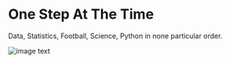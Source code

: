# One Step At The Time

Data, Statistics, Football, Science, Python in none particular order.

![image text](https://github.com/aliwualk/onestep/blob/master/One%20step%202.png?raw=true)
